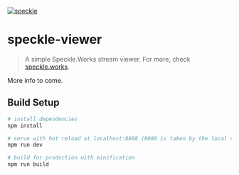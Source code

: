 [![speckle](https://speckle.works/img/spke.png)](https://speckle.works)
# speckle-viewer

> A simple Speckle.Works stream viewer. For more, check [speckle.works](https://speckle.works).

More info to come. 

## Build Setup

``` bash
# install dependencies
npm install

# serve with hot reload at localhost:8888 (8080 is taken by the local speckle server instance 💯)
npm run dev

# build for production with minification
npm run build
```
